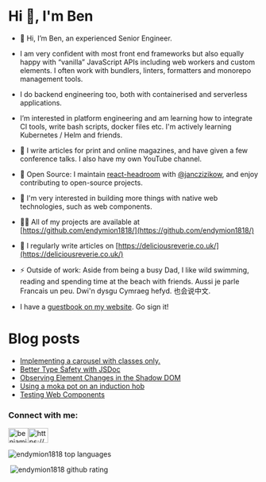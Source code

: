 <h1>Hi 👋, I'm Ben</h1>

- 🔭 Hi, I’m Ben, an experienced Senior Engineer. 

- I am very confident with most front end frameworks but also equally happy with “vanilla” JavaScript APIs including web workers and custom elements. I often work with bundlers, linters, formatters and monorepo management tools.

- I do backend engineering too, both with containerised and serverless applications.

- I’m interested in platform engineering and am learning how to integrate CI tools, write bash scripts, docker files etc. I'm actively learning Kubernetes / Helm and friends.

- 📝 I write articles for print and online magazines, and have given a few conference talks. I also have my own YouTube channel.

- 💌 Open Source: I maintain [react-headroom](https://github.com/KyleAMathews/react-headroom) with [@janczizikow](https://github.com/janczizikow), and enjoy contributing to open-source projects.

- 🌱 I'm very interested in building more things with native web technologies, such as web components.

- 👨‍💻 All of my projects are available at [https://github.com/endymion1818/](https://github.com/endymion1818/)

- 📝 I regularly write articles on [https://deliciousreverie.co.uk/](https://deliciousreverie.co.uk/)

- ⚡ Outside of work: Aside from being a busy Dad, I like wild swimming, reading and spending time at the beach with friends. Aussi je parle Francais un peu. Dwi'n dysgu Cymraeg hefyd. 也会说中文.

- I have a [guestbook on my website](https://deliciousreverie.co.uk/guestbook/). Go sign it!

# Blog posts

<!-- BLOG-POST-LIST:START -->
- [Implementing a carousel with classes only.](https://deliciousreverie.co.uk/blog/carousel-implementation-classes-only/)
- [Better Type Safety with JSDoc](https://deliciousreverie.co.uk/blog/better-type-safety-with-jsdoc/)
- [Observing Element Changes in the Shadow DOM](https://deliciousreverie.co.uk/blog/observing-element-changes-in-the-shadow-dom/)
- [Using a moka pot on an induction hob](https://deliciousreverie.co.uk/blog/using-moka-pot-on-an-induction-hob/)
- [Testing Web Components](https://deliciousreverie.co.uk/blog/testing-web-components/)
<!-- BLOG-POST-LIST:END -->

<h3>Connect with me:</h3>
<p><a href="https://linkedin.com/in/benjaminread1980"><img align="center" src="https://cdn.jsdelivr.net/npm/simple-icons@3.0.1/icons/linkedin.svg" alt="benjaminread1980" height="30" width="40" /></a><a href="https://deliciousreverie.co.uk/rss.xml"><img align="center" src="https://cdn.jsdelivr.net/npm/simple-icons@3.0.1/icons/rss.svg" alt="https://deliciousreverie.co.uk/feed.xml" height="30" width="40" /></a></p>

<p><img src="https://github-readme-stats.vercel.app/api/top-langs/?username=endymion1818&layout=compact" alt="endymion1818 top languages" /></p>

<p>&nbsp;<img src="https://github-readme-stats.vercel.app/api?username=endymion1818&show_icons=true" alt="endymion1818 github rating" /></p>
